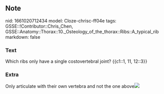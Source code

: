 ## Note
nid: 1661020712434
model: Cloze-chrisc-ff04e
tags: GSSE::!Contributor::Chris_Chen, GSSE::Anatomy::Thorax::10._Osteology_of_the_thorax::Ribs::A_typical_rib
markdown: false

### Text
<div class='toggle'>
  Which ribs only have a single costovertebral joint? {{c1::1, 11,
  12::3}}
</div>

### Extra
<p id="6640d094-fcf2-498a-a6ba-aca08469dcc8" class="">Only
articulate with their own vertebra and not the one above<img src= 
"paste-5d3bb176b25801d36004d1e188f2133d7d0279fb.png">
